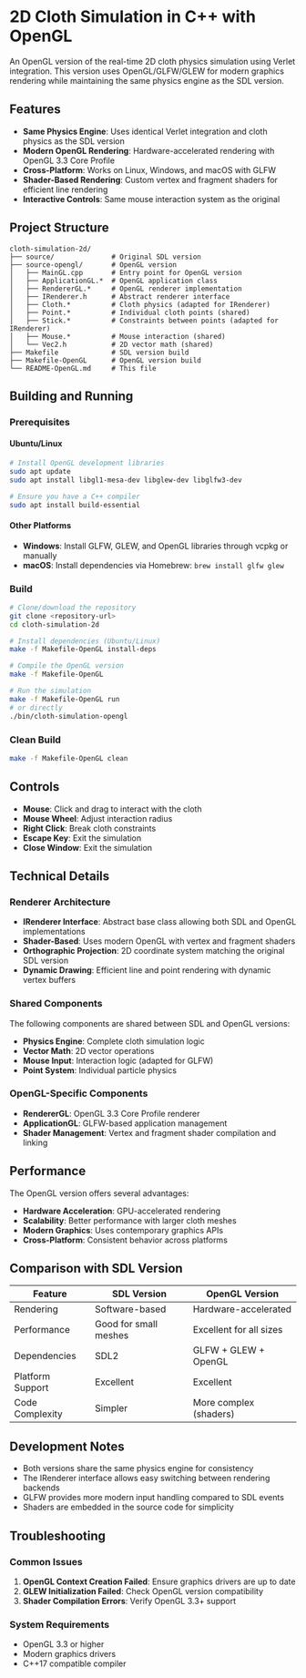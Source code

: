 # 2D Cloth Simulation in C++ with OpenGL

An OpenGL version of the real-time 2D cloth physics simulation using Verlet integration. This version uses OpenGL/GLFW/GLEW for modern graphics rendering while maintaining the same physics engine as the SDL version.

## Features

- **Same Physics Engine**: Uses identical Verlet integration and cloth physics as the SDL version
- **Modern OpenGL Rendering**: Hardware-accelerated rendering with OpenGL 3.3 Core Profile
- **Cross-Platform**: Works on Linux, Windows, and macOS with GLFW
- **Shader-Based Rendering**: Custom vertex and fragment shaders for efficient line rendering
- **Interactive Controls**: Same mouse interaction system as the original

## Project Structure

```
cloth-simulation-2d/
├── source/              # Original SDL version
├── source-opengl/       # OpenGL version
│   ├── MainGL.cpp       # Entry point for OpenGL version
│   ├── ApplicationGL.*  # OpenGL application class
│   ├── RendererGL.*     # OpenGL renderer implementation
│   ├── IRenderer.h      # Abstract renderer interface
│   ├── Cloth.*          # Cloth physics (adapted for IRenderer)
│   ├── Point.*          # Individual cloth points (shared)
│   ├── Stick.*          # Constraints between points (adapted for IRenderer)
│   ├── Mouse.*          # Mouse interaction (shared)
│   └── Vec2.h           # 2D vector math (shared)
├── Makefile             # SDL version build
├── Makefile-OpenGL      # OpenGL version build
└── README-OpenGL.md     # This file
```

## Building and Running

### Prerequisites

#### Ubuntu/Linux
```bash
# Install OpenGL development libraries
sudo apt update
sudo apt install libgl1-mesa-dev libglew-dev libglfw3-dev

# Ensure you have a C++ compiler
sudo apt install build-essential
```

#### Other Platforms
- **Windows**: Install GLFW, GLEW, and OpenGL libraries through vcpkg or manually
- **macOS**: Install dependencies via Homebrew: `brew install glfw glew`

### Build

```bash
# Clone/download the repository
git clone <repository-url>
cd cloth-simulation-2d

# Install dependencies (Ubuntu/Linux)
make -f Makefile-OpenGL install-deps

# Compile the OpenGL version
make -f Makefile-OpenGL

# Run the simulation
make -f Makefile-OpenGL run
# or directly
./bin/cloth-simulation-opengl
```

### Clean Build
```bash
make -f Makefile-OpenGL clean
```

## Controls

- **Mouse**: Click and drag to interact with the cloth
- **Mouse Wheel**: Adjust interaction radius
- **Right Click**: Break cloth constraints
- **Escape Key**: Exit the simulation
- **Close Window**: Exit the simulation

## Technical Details

### Renderer Architecture
- **IRenderer Interface**: Abstract base class allowing both SDL and OpenGL implementations
- **Shader-Based**: Uses modern OpenGL with vertex and fragment shaders
- **Orthographic Projection**: 2D coordinate system matching the original SDL version
- **Dynamic Drawing**: Efficient line and point rendering with dynamic vertex buffers

### Shared Components
The following components are shared between SDL and OpenGL versions:
- **Physics Engine**: Complete cloth simulation logic
- **Vector Math**: 2D vector operations
- **Mouse Input**: Interaction logic (adapted for GLFW)
- **Point System**: Individual particle physics

### OpenGL-Specific Components
- **RendererGL**: OpenGL 3.3 Core Profile renderer
- **ApplicationGL**: GLFW-based application management
- **Shader Management**: Vertex and fragment shader compilation and linking

## Performance

The OpenGL version offers several advantages:
- **Hardware Acceleration**: GPU-accelerated rendering
- **Scalability**: Better performance with larger cloth meshes
- **Modern Graphics**: Uses contemporary graphics APIs
- **Cross-Platform**: Consistent behavior across platforms

## Comparison with SDL Version

| Feature | SDL Version | OpenGL Version |
|---------|-------------|----------------|
| Rendering | Software-based | Hardware-accelerated |
| Performance | Good for small meshes | Excellent for all sizes |
| Dependencies | SDL2 | GLFW + GLEW + OpenGL |
| Platform Support | Excellent | Excellent |
| Code Complexity | Simpler | More complex (shaders) |

## Development Notes

- Both versions share the same physics engine for consistency
- The IRenderer interface allows easy switching between rendering backends
- GLFW provides more modern input handling compared to SDL events
- Shaders are embedded in the source code for simplicity

## Troubleshooting

### Common Issues
1. **OpenGL Context Creation Failed**: Ensure graphics drivers are up to date
2. **GLEW Initialization Failed**: Check OpenGL version compatibility
3. **Shader Compilation Errors**: Verify OpenGL 3.3+ support

### System Requirements
- OpenGL 3.3 or higher
- Modern graphics drivers
- C++17 compatible compiler
